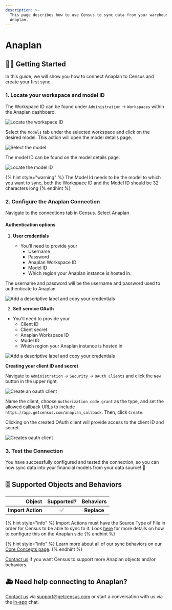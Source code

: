 ```yaml
---
description: >-
  This page describes how to use Census to sync data from your warehouse to
  Anaplan.
---
```


# Anaplan

## 🏃‍♀️ Getting Started

In this guide, we will show you how to connect Anaplan to Census and create your first sync.

### 1. Locate your workspace and model ID

The Workspace ID can be found under `Administration` -> `Workspaces` within the Anaplan dashboard.

![Locate the workspace ID](<../.gitbook/assets/AnaplanWorkspaceID.png>)

Select the `Models` tab under the selected workspace and click on the desired model. This action will open the model details page.

![Select the model](<../.gitbook/assets/AnaplanModels.png>)

The model ID can be found on the model details page.

![Locate the model ID](<../.gitbook/assets/AnaplanModelID.png>)

{% hint style="warning" %}
The Model Id needs to be the model to which you want to sync, both the Workspace ID and the Model ID should be 32 characters long
{% endhint %}

### 2. Configure the Anaplan Connection

Navigate to the connections tab in Census. Select Anaplan

#### Authentication options

1. **User credentials**

   - You'll need to provide your 
     - Username 
     - Password
     - Anaplan Workspace ID
     - Model ID
     - Which region your Anaplan instance is hosted in.

The username and password will be the username and password used to authenticate to Anaplan

![Add a descriptive label and copy your credentials](<../.gitbook/assets/AnaplanUserCreds.png>)

2. **Self service OAuth**
  - You'll need to provide your
    - Client ID
    - Client secret
    - Anaplan Workspace ID
    - Model ID
    - Which region your Anaplan instance is hosted in

  ![Add a descriptive label and copy your credentials](<../.gitbook/assets/AnaplanSelfServiceOauth.png>)

  **Creating your client ID and secret**

  Navigate to `Administration` -> `Security` -> `OAuth Clients` and click the `New` button in the upper right.

  ![Create an oauth client](<../.gitbook/assets/AnaplanOauthClient.png>)

  Name the client, choose `Authorization code grant` as the type, and set the allowed callback URLs to include `https://app.getcensus.com/anaplan_callback`. Then, click `Create`.

  Clicking on the created OAuth client will provide access to the client ID and secret.

  ![Creates oauth client](<../.gitbook/assets/AnaplanOauthClientIDandSecret.png>)


### 3. Test the Connection

You have successfully configured and tested the connection, so you can now sync data into your financial models from your data source! :tada:

## 🗄️ Supported Objects and Behaviors

|        **Object** | **Supported?** | **Behaviors** |
| ----------------: | :------------: |:-------------:|
| **Import Action** |        ✅       |  **Replace**  |

{% hint style="info" %}
Import Actions must have the Source Type of File in order for Census to be able to sync to it. Look [here](https://help.anaplan.com/f19cdb3d-385a-4a27-aaa8-7422b240e8bc-Get-started-with-imports) for more details on how to configure this on the Anaplan side
{% endhint %}

{% hint style="info" %}
Learn more about all of our sync behaviors on our [Core Concepts page](../basics/core-concept/#the-different-sync-behaviors).
{% endhint %}

[Contact us](mailto:support@getcensus.com) if you want Census to support more Anaplan objects and/or behaviors.

## 🚑 Need help connecting to Anaplan?

[Contact us](mailto:support@getcensus.com) via support@getcensus.com or start a conversation with us via the [in-app](https://app.getcensus.com) chat.
